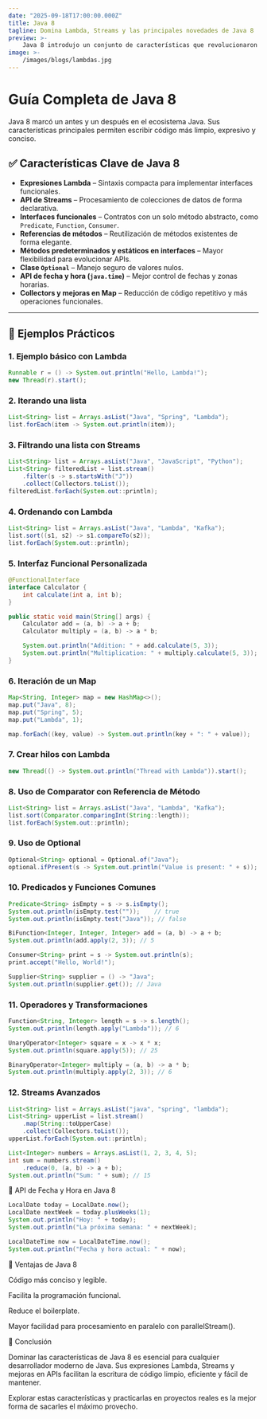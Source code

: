 ```yaml
---
date: "2025-09-18T17:00:00.000Z"
title: Java 8 
tagline: Domina Lambda, Streams y las principales novedades de Java 8
preview: >-   
    Java 8 introdujo un conjunto de características que revolucionaron la forma en que escribimos código en Java. Esta guía cubre expresiones Lambda, API de Streams, interfaces funcionales, Optional, la nueva API de fecha y hora, y mucho más. Ideal para principiantes, entrevistas técnicas y para quienes migran desde Java 7.
image: >-
    /images/blogs/lambdas.jpg
---
```

# Guía Completa de Java 8

Java 8 marcó un antes y un después en el ecosistema Java. Sus características principales permiten escribir código más limpio, expresivo y conciso.  

## ✅ Características Clave de Java 8

- **Expresiones Lambda** – Sintaxis compacta para implementar interfaces funcionales.
- **API de Streams** – Procesamiento de colecciones de datos de forma declarativa.
- **Interfaces funcionales** – Contratos con un solo método abstracto, como `Predicate`, `Function`, `Consumer`.
- **Referencias de métodos** – Reutilización de métodos existentes de forma elegante.
- **Métodos predeterminados y estáticos en interfaces** – Mayor flexibilidad para evolucionar APIs.
- **Clase `Optional`** – Manejo seguro de valores nulos.
- **API de fecha y hora (`java.time`)** – Mejor control de fechas y zonas horarias.
- **Collectors y mejoras en Map** – Reducción de código repetitivo y más operaciones funcionales.

---

## 🚀 Ejemplos Prácticos

### 1. Ejemplo básico con Lambda
```java
Runnable r = () -> System.out.println("Hello, Lambda!");
new Thread(r).start();
```

### 2. Iterando una lista

```java
List<String> list = Arrays.asList("Java", "Spring", "Lambda");
list.forEach(item -> System.out.println(item));

```

### 3. Filtrando una lista con Streams

```java
List<String> list = Arrays.asList("Java", "JavaScript", "Python");
List<String> filteredList = list.stream()
    .filter(s -> s.startsWith("J"))
    .collect(Collectors.toList());
filteredList.forEach(System.out::println);

```
### 4. Ordenando con Lambda

```java
List<String> list = Arrays.asList("Java", "Lambda", "Kafka");
list.sort((s1, s2) -> s1.compareTo(s2));
list.forEach(System.out::println);

```
### 5. Interfaz Funcional Personalizada

```java
@FunctionalInterface
interface Calculator {
    int calculate(int a, int b);
}

public static void main(String[] args) {
    Calculator add = (a, b) -> a + b;
    Calculator multiply = (a, b) -> a * b;

    System.out.println("Addition: " + add.calculate(5, 3));
    System.out.println("Multiplication: " + multiply.calculate(5, 3));
}

```
### 6. Iteración de un Map

```java
Map<String, Integer> map = new HashMap<>();
map.put("Java", 8);
map.put("Spring", 5);
map.put("Lambda", 1);

map.forEach((key, value) -> System.out.println(key + ": " + value));

```
### 7. Crear hilos con Lambda

```java
new Thread(() -> System.out.println("Thread with Lambda")).start();

```
### 8. Uso de Comparator con Referencia de Método

```java
List<String> list = Arrays.asList("Java", "Lambda", "Kafka");
list.sort(Comparator.comparingInt(String::length));
list.forEach(System.out::println);

```
### 9. Uso de Optional

```java
Optional<String> optional = Optional.of("Java");
optional.ifPresent(s -> System.out.println("Value is present: " + s));

```
### 10. Predicados y Funciones Comunes

```java
Predicate<String> isEmpty = s -> s.isEmpty();
System.out.println(isEmpty.test(""));    // true
System.out.println(isEmpty.test("Java")); // false

BiFunction<Integer, Integer, Integer> add = (a, b) -> a + b;
System.out.println(add.apply(2, 3)); // 5

Consumer<String> print = s -> System.out.println(s);
print.accept("Hello, World!");

Supplier<String> supplier = () -> "Java";
System.out.println(supplier.get()); // Java

```
### 11. Operadores y Transformaciones
```java
Function<String, Integer> length = s -> s.length();
System.out.println(length.apply("Lambda")); // 6

UnaryOperator<Integer> square = x -> x * x;
System.out.println(square.apply(5)); // 25

BinaryOperator<Integer> multiply = (a, b) -> a * b;
System.out.println(multiply.apply(2, 3)); // 6

```
### 12. Streams Avanzados
```java
List<String> list = Arrays.asList("java", "spring", "lambda");
List<String> upperList = list.stream()
    .map(String::toUpperCase)
    .collect(Collectors.toList());
upperList.forEach(System.out::println);

List<Integer> numbers = Arrays.asList(1, 2, 3, 4, 5);
int sum = numbers.stream()
    .reduce(0, (a, b) -> a + b);
System.out.println("Sum: " + sum); // 15

```

📅 API de Fecha y Hora en Java 8


```java
LocalDate today = LocalDate.now();
LocalDate nextWeek = today.plusWeeks(1);
System.out.println("Hoy: " + today);
System.out.println("La próxima semana: " + nextWeek);

LocalDateTime now = LocalDateTime.now();
System.out.println("Fecha y hora actual: " + now);

```
🔑 Ventajas de Java 8

Código más conciso y legible.

Facilita la programación funcional.

Reduce el boilerplate.

Mayor facilidad para procesamiento en paralelo con parallelStream().

📌 Conclusión

Dominar las características de Java 8 es esencial para cualquier desarrollador moderno de Java. Sus expresiones Lambda, Streams y mejoras en APIs facilitan la escritura de código limpio, eficiente y fácil de mantener.

Explorar estas características y practicarlas en proyectos reales es la mejor forma de sacarles el máximo provecho.


